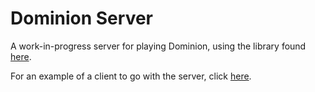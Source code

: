# Dominion Server

A work-in-progress server for playing Dominion, using the library found
[here](https://github.com/tireswing/dominion).

For an example of a client to go with the server, click
[here](https://github.com/tireswing/dominion-text-client).
